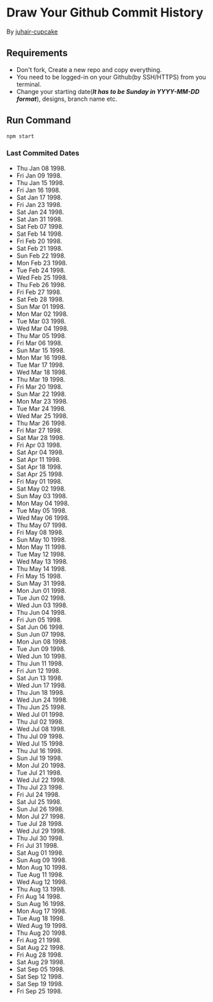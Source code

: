 # Draw Your Github Commit History
By [juhair-cupcake](https://juhair.is-a.dev/)

## Requirements
- Don't fork, Create a new repo and copy everything.
- You need to be logged-in on your Github(by SSH/HTTPS) from you terminal.
- Change your starting date(**_It has to be Sunday in YYYY-MM-DD format_**), designs, branch name etc.

## Run Command
```
npm start
```

### Last Commited Dates

- Thu Jan 08 1998.  
- Fri Jan 09 1998.  
- Thu Jan 15 1998.  
- Fri Jan 16 1998.  
- Sat Jan 17 1998.  
- Fri Jan 23 1998.  
- Sat Jan 24 1998.  
- Sat Jan 31 1998.  
- Sat Feb 07 1998.  
- Sat Feb 14 1998.  
- Fri Feb 20 1998.  
- Sat Feb 21 1998.  
- Sun Feb 22 1998.  
- Mon Feb 23 1998.  
- Tue Feb 24 1998.  
- Wed Feb 25 1998.  
- Thu Feb 26 1998.  
- Fri Feb 27 1998.  
- Sat Feb 28 1998.  
- Sun Mar 01 1998.  
- Mon Mar 02 1998.  
- Tue Mar 03 1998.  
- Wed Mar 04 1998.  
- Thu Mar 05 1998.  
- Fri Mar 06 1998.  
- Sun Mar 15 1998.  
- Mon Mar 16 1998.  
- Tue Mar 17 1998.  
- Wed Mar 18 1998.  
- Thu Mar 19 1998.  
- Fri Mar 20 1998.  
- Sun Mar 22 1998.  
- Mon Mar 23 1998.  
- Tue Mar 24 1998.  
- Wed Mar 25 1998.  
- Thu Mar 26 1998.  
- Fri Mar 27 1998.  
- Sat Mar 28 1998.  
- Fri Apr 03 1998.  
- Sat Apr 04 1998.  
- Sat Apr 11 1998.  
- Sat Apr 18 1998.  
- Sat Apr 25 1998.  
- Fri May 01 1998.  
- Sat May 02 1998.  
- Sun May 03 1998.  
- Mon May 04 1998.  
- Tue May 05 1998.  
- Wed May 06 1998.  
- Thu May 07 1998.  
- Fri May 08 1998.  
- Sun May 10 1998.  
- Mon May 11 1998.  
- Tue May 12 1998.  
- Wed May 13 1998.  
- Thu May 14 1998.  
- Fri May 15 1998.  
- Sun May 31 1998.  
- Mon Jun 01 1998.  
- Tue Jun 02 1998.  
- Wed Jun 03 1998.  
- Thu Jun 04 1998.  
- Fri Jun 05 1998.  
- Sat Jun 06 1998.  
- Sun Jun 07 1998.  
- Mon Jun 08 1998.  
- Tue Jun 09 1998.  
- Wed Jun 10 1998.  
- Thu Jun 11 1998.  
- Fri Jun 12 1998.  
- Sat Jun 13 1998.  
- Wed Jun 17 1998.  
- Thu Jun 18 1998.  
- Wed Jun 24 1998.  
- Thu Jun 25 1998.  
- Wed Jul 01 1998.  
- Thu Jul 02 1998.  
- Wed Jul 08 1998.  
- Thu Jul 09 1998.  
- Wed Jul 15 1998.  
- Thu Jul 16 1998.  
- Sun Jul 19 1998.  
- Mon Jul 20 1998.  
- Tue Jul 21 1998.  
- Wed Jul 22 1998.  
- Thu Jul 23 1998.  
- Fri Jul 24 1998.  
- Sat Jul 25 1998.  
- Sun Jul 26 1998.  
- Mon Jul 27 1998.  
- Tue Jul 28 1998.  
- Wed Jul 29 1998.  
- Thu Jul 30 1998.  
- Fri Jul 31 1998.  
- Sat Aug 01 1998.  
- Sun Aug 09 1998.  
- Mon Aug 10 1998.  
- Tue Aug 11 1998.  
- Wed Aug 12 1998.  
- Thu Aug 13 1998.  
- Fri Aug 14 1998.  
- Sun Aug 16 1998.  
- Mon Aug 17 1998.  
- Tue Aug 18 1998.  
- Wed Aug 19 1998.  
- Thu Aug 20 1998.  
- Fri Aug 21 1998.  
- Sat Aug 22 1998.  
- Fri Aug 28 1998.  
- Sat Aug 29 1998.  
- Sat Sep 05 1998.  
- Sat Sep 12 1998.  
- Sat Sep 19 1998.  
- Fri Sep 25 1998.  
